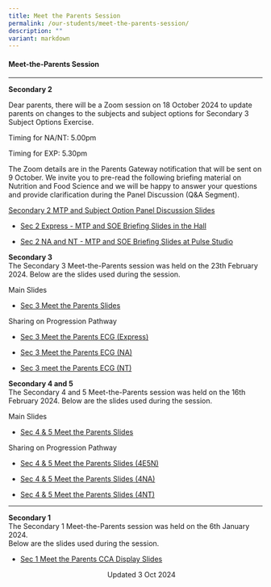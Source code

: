 ```yaml
---
title: Meet the Parents Session
permalink: /our-students/meet-the-parents-session/
description: ""
variant: markdown
---
```

<h4>Meet-the-Parents Session</h4>
<hr>
<p><strong>Secondary 2</strong>
</p>
<p>Dear parents, there will be a Zoom session on 18 October 2024 to update
parents on changes to the subjects and subject options for Secondary 3
Subject Options Exercise.</p>
<p>Timing for NA/NT: 5.00pm</p>
<p>Timing for EXP: 5.30pm</p>
<p>The Zoom details are in the Parents Gateway notification that will be
sent on 9 October. We invite you to pre-read the following briefing material
on Nutrition and Food Science and we will be happy to answer your questions
and provide clarification during the Panel Discussion (Q&amp;A Segment).</p>
<p><u>Secondary 2 MTP and Subject Option Panel Discussion Slides</u>
</p>
<ul data-tight="true" class="tight">
<li>
<p><a href="/files/S2_MTP___SOE_Hall_Slides.pdf" rel="noopener nofollow" target="_blank">Sec 2 Express - MTP and SOE Briefing Slides in the Hall</a>
</p>
</li>
<li>
<p><a href="/files/S2_MTP___SOE_Pulse_Studio_Slides.pdf" rel="noopener nofollow" target="_blank">Sec 2 NA and NT - MTP and SOE Briefing Slides at Pulse Studio</a>
</p>
</li>
</ul>
<p><strong>Secondary 3</strong> 
<br>The Secondary 3 Meet-the-Parents session was held on the 23th February
2024. Below are the slides used during the session.</p>
<p>Main Slides</p>
<ul data-tight="true" class="tight">
<li>
<p><a href="/files/S3_MTP_Slides.pdf" rel="noopener nofollow" target="_blank">Sec 3 Meet the Parents Slides</a>
</p>
</li>
</ul>
<p>Sharing on Progression Pathway</p>
<ul data-tight="true" class="tight">
<li>
<p><a href="/files/S3_MTP_ECG__3E_.pdf" rel="noopener nofollow" target="_blank">Sec 3 Meet the Parents ECG (Express)</a>
</p>
</li>
<li>
<p><a href="/files/S3_MTP_ECG__3NA_.pdf" rel="noopener nofollow" target="_blank">Sec 3 Meet the Parents ECG (NA)</a>
</p>
</li>
<li>
<p><a href="/files/S3_MTP_ECG__3NT_.pdf" rel="noopener nofollow" target="_blank">Sec 3 meet the Parents ECG (NT)</a>
</p>
</li>
</ul>
<p><strong>Secondary 4 and 5</strong> 
<br>The Secondary 4 and 5 Meet-the-Parents session was held on the 16th February
2024. Below are the slides used during the session.</p>
<p>Main Slides</p>
<ul data-tight="true" class="tight">
<li>
<p><a href="/files/S45_MTP_Slides.pdf" rel="noopener nofollow" target="_blank">Sec 4 &amp; 5 Meet the Parents Slides</a>
</p>
</li>
</ul>
<p>Sharing on Progression Pathway</p>
<ul data-tight="true" class="tight">
<li>
<p><a href="/files/S45_MTP_ECG__4E5N_.pdf" rel="noopener nofollow" target="_blank">Sec 4 &amp; 5 Meet the Parents Slides (4E5N)</a>
</p>
</li>
<li>
<p><a href="/files/S45_MTP_ECG__4NA_.pdf" rel="noopener nofollow" target="_blank">Sec 4 &amp; 5 Meet the Parents Slides (4NA)</a>
</p>
</li>
<li>
<p><a href="/files/S45_MTP_ECG__4NT_.pdf" rel="noopener nofollow" target="_blank">Sec 4 &amp; 5 Meet the Parents Slides (4NT)</a>
</p>
</li>
</ul>
<hr>
<p><strong>Secondary 1</strong> 
<br>The Secondary 1 Meet-the-Parents session was held on the 6th January 2024.
<br>Below are the slides used during the session.
<br>
</p>
<ul data-tight="true" class="tight">
<li>
<p><a href="/files/S1_MTP___CCA_Display_Slides.pdf" rel="noopener nofollow" target="_blank">Sec 1 Meet the Parents CCA Display Slides</a>
<br>
</p>
<center> Updated 3 Oct 2024 </center>
</li>
</ul>
<p></p>